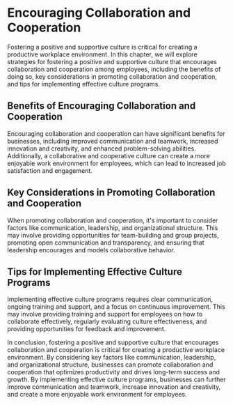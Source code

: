 Encouraging Collaboration and Cooperation
=================================================================================================

Fostering a positive and supportive culture is critical for creating a productive workplace environment. In this chapter, we will explore strategies for fostering a positive and supportive culture that encourages collaboration and cooperation among employees, including the benefits of doing so, key considerations in promoting collaboration and cooperation, and tips for implementing effective culture programs.

Benefits of Encouraging Collaboration and Cooperation
-----------------------------------------------------

Encouraging collaboration and cooperation can have significant benefits for businesses, including improved communication and teamwork, increased innovation and creativity, and enhanced problem-solving abilities. Additionally, a collaborative and cooperative culture can create a more enjoyable work environment for employees, which can lead to increased job satisfaction and engagement.

Key Considerations in Promoting Collaboration and Cooperation
-------------------------------------------------------------

When promoting collaboration and cooperation, it's important to consider factors like communication, leadership, and organizational structure. This may involve providing opportunities for team-building and group projects, promoting open communication and transparency, and ensuring that leadership encourages and models collaborative behavior.

Tips for Implementing Effective Culture Programs
------------------------------------------------

Implementing effective culture programs requires clear communication, ongoing training and support, and a focus on continuous improvement. This may involve providing training and support for employees on how to collaborate effectively, regularly evaluating culture effectiveness, and providing opportunities for feedback and improvement.

In conclusion, fostering a positive and supportive culture that encourages collaboration and cooperation is critical for creating a productive workplace environment. By considering key factors like communication, leadership, and organizational structure, businesses can promote collaboration and cooperation that optimizes productivity and drives long-term success and growth. By implementing effective culture programs, businesses can further improve communication and teamwork, increase innovation and creativity, and create a more enjoyable work environment for employees.
